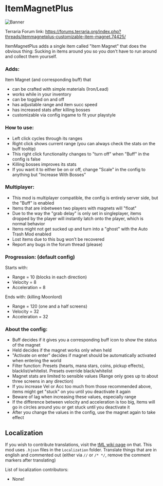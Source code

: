 # ItemMagnetPlus

![Banner](https://raw.githubusercontent.com/direwolf420/ItemMagnetPlus/1.4/banner.png)

Terraria Forum link: https://forums.terraria.org/index.php?threads/itemmagnetplus-customizable-item-magnet.74425/

ItemMagnetPlus adds a single item called "Item Magnet" that does the obvious thing: Sucking in items around you so you don't have to run around and collect them yourself.

### Adds:
Item Magnet (and corresponding buff) that
* can be crafted with simple materials (Iron/Lead)
* works while in your inventory
* can be toggled on and off
* has adjustable range and item succ speed
* has increased stats after killing bosses
* customizable via config ingame to fit your playstyle

### How to use:
* Left click cycles through its ranges
* Right click shows current range (you can always check the stats on the buff tooltip)
* This right click functionality changes to "turn off" when "Buff" in the config is false
* Killing bosses improves its stats
* If you want it to either be on or off, change "Scale" in the config to anything but "Increase With Bosses"

### Multiplayer:
* This mod is multiplayer compatible, the config is entirely server side, but the "Buff" is enabled
* Items that are inbetween two players with magnets will "float"
* Due to the way the "grab delay" is only set in singleplayer, items dropped by the player will instantly latch onto the player, which is normal behavior
* Items might not get sucked up and turn into a "ghost" with the Auto Trash Mod enabled
* Lost items due to this bug won't be recovered
* Report any bugs in the forum thread (please)

### Progression: (default config)

Starts with:

* Range = 10 (blocks in each direction)
* Velocity = 8
* Acceleration = 8

Ends with: (killing Moonlord)

* Range = 120 (one and a half screens)
* Velocity = 32
* Acceleration = 32


### About the config:
* Buff decides if it gives you a corresponding buff icon to show the status of the magnet
* Held decides if the magnet works only when held
* "Activate on enter" decides if magnet should be automatically activated when entering the world
* Filter function: Presets (hearts, mana stars, coins, pickup effects), blacklist/whitelist. Presets override black/whitelist
* Magnet stats are limited to sensible values (Range only goes up to about three screens in any direction)
* If you increase Vel or Acc too much from those recommended above, items might get "stuck" on you until you deactivate it again
* Beware of lag when increasing these values, especially range
* If the difference between velocity and acceleration is too big, items will go in circles around you or get stuck until you deactivate it
* After you change the values in the config, use the magnet again to take effect

## Localization
If you wish to contribute translations, visit the [tML wiki page](https://github.com/tModLoader/tModLoader/wiki/Localization) on that.
This mod uses `.hjson` files in the `Localization` folder.
Translate things that are in english and commented out (either via `//` or `/* */`, remove the comment markers after translating)

List of localization contributors:
* None!